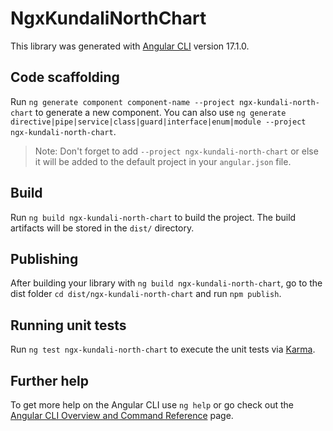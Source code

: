 # NgxKundaliNorthChart

This library was generated with [Angular CLI](https://github.com/angular/angular-cli) version 17.1.0.

## Code scaffolding

Run `ng generate component component-name --project ngx-kundali-north-chart` to generate a new component. You can also use `ng generate directive|pipe|service|class|guard|interface|enum|module --project ngx-kundali-north-chart`.
> Note: Don't forget to add `--project ngx-kundali-north-chart` or else it will be added to the default project in your `angular.json` file. 

## Build

Run `ng build ngx-kundali-north-chart` to build the project. The build artifacts will be stored in the `dist/` directory.

## Publishing

After building your library with `ng build ngx-kundali-north-chart`, go to the dist folder `cd dist/ngx-kundali-north-chart` and run `npm publish`.

## Running unit tests

Run `ng test ngx-kundali-north-chart` to execute the unit tests via [Karma](https://karma-runner.github.io).

## Further help

To get more help on the Angular CLI use `ng help` or go check out the [Angular CLI Overview and Command Reference](https://angular.io/cli) page.
